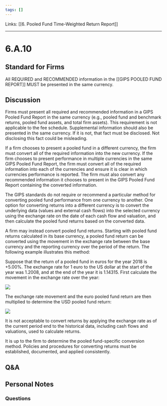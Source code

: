 ```yaml
---
tags: []
---
```

Links: [[6. Pooled Fund Time-Weighted Return Report]]
___
# 6.A.10
## Standard for Firms
All REQUIRED and RECOMMENDED information in the [[GIPS POOLED FUND REPORT]] MUST be presented in the same currency.
## Discussion
Firms must present all required and recommended information in a GIPS Pooled Fund Report in the same currency (e.g., pooled fund and benchmark returns, pooled fund assets, and total firm assets). This requirement is not applicable to the fee schedule. Supplemental information should also be presented in the same currency. If it is not, that fact must be disclosed. Not disclosing this fact could be misleading.

If a firm chooses to present a pooled fund in a different currency, the firm must convert all of the required information into the new currency. If the firm chooses to present performance in multiple currencies in the same GIPS Pooled Fund Report, the firm must convert all of the required information into each of the currencies and ensure it is clear in which currencies performance is reported. The firm must also convert any recommended information it chooses to present in the GIPS Pooled Fund Report containing the converted information.

The GIPS standards do not require or recommend a particular method for converting pooled fund performance from one currency to another. One option for converting returns into a different currency is to convert the underlying data (values and external cash flows) into the selected currency using the exchange rate on the date of each cash flow and valuation, and then calculate the pooled fund returns based on the converted data.

A firm may instead convert pooled fund returns. Starting with pooled fund returns calculated in its base currency, a pooled fund return can be converted using the movement in the exchange rate between the base currency and the reporting currency over the period of the return. The following example illustrates this method:

Suppose that the return of a pooled fund in euros for the year 2018 is +5.00%. The exchange rate for 1 euro to the US dollar at the start of the year was 1.2008, and at the end of the year it is 1.14315. First calculate the movement in the exchange rate over the year:

![](https://www.gipsstandards.org/wp-content/themes/gips/pdf_img/for_firms/6.A.10.1.png)

The exchange rate movement and the euro pooled fund return are then multiplied to determine the USD pooled fund return:

![](https://www.gipsstandards.org/wp-content/themes/gips/pdf_img/for_firms/6.A.10.2.png)

It is not acceptable to convert returns by applying the exchange rate as of the current period end to the historical data, including cash flows and valuations, used to calculate returns.

It is up to the firm to determine the pooled fund-specific conversion method. Policies and procedures for converting returns must be established, documented, and applied consistently.
## Q&A

## Personal Notes

### Questions